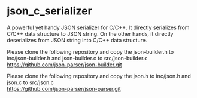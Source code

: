 # json_c_serializer
A powerful yet handy JSON serializer for C/C++. It directly serializes from C/C++ data structure to JSON string. On the other hands, it directly deserializes from JSON string into C/C++ data structure.

Please clone the following repository and copy the json-builder.h to inc/json-builder.h and json-builder.c to src/json-builder.c<br>
https://github.com/json-parser/json-builder.git

Please clone the following repository and copy the json.h to inc/json.h and json.c to src/json.c<br>
https://github.com/json-parser/json-parser.git





